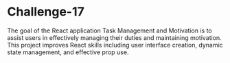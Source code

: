 # Challenge-17
 The goal of the React application Task Management and Motivation is to assist users in effectively managing their duties and maintaining motivation. This project improves React skills including user interface creation, dynamic state management, and effective prop use.

